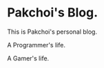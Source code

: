Pakchoi's Blog.
===============

This is Pakchoi's personal blog.

A Programmer's life.

A Gamer's life.